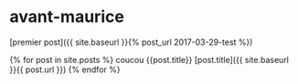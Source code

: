 # avant-maurice


[premier post]({{ site.baseurl }}{% post_url 2017-03-29-test %})
 
 {% for post in site.posts %}
coucou {{post.title}}
[post.title]({{ site.baseurl }}{{ post.url }})
  {% endfor %}

 
